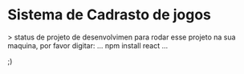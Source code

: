 <h1> Sistema de Cadrasto de jogos </h1>
> status de projeto de desenvolvimen 
para rodar esse projeto na sua maquina, por favor digitar:
...
npm install react
...


;)
